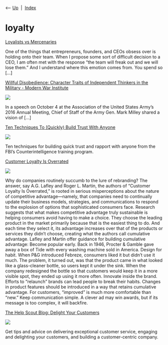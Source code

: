<div class="nav">

⟵ [Up](index.html)  \|  [Index](index.html)

</div>

# loyalty

<div class="cards">

<div class="card">

<div class="card-title">

[Loyalists vs
Mercenaries](http://avc.com/2015/06/loyalists-vs-mercenaries)

</div>

One of the things that entrepreneurs, founders, and CEOs obsess over is
holding onto their team. When I propose some sort of difficult decision
to a CEO, I am often met with the response “the team will freak out and
we will lose them.” And I understand where this emotion comes from. You
spend so \[…\]

</div>

<div class="card">

<div class="card-title">

[Willful Disobedience: Character Traits of Independent Thinkers in the
Military - Modern War
Institute](http://mwi.usma.edu/willful-disobedience-character-traits-independent-thinkers-military)

</div>

<div class="card-image">

[![](https://mwi.westpoint.edu/wp-content/uploads/2017/02/9619312693_52b2705270_k.jpg)](http://mwi.usma.edu/willful-disobedience-character-traits-independent-thinkers-military)

</div>

In a speech on October 4 at the Association of the United States Army’s
2016 Annual Meeting, Chief of Staff of the Army Gen. Mark Milley shared
a vision of \[…\]

</div>

<div class="card">

<div class="card-title">

[Ten Techniques To (Quickly) Build Trust With
Anyone](https://www.farnamstreetblog.com/2013/07/ten-techniques-for-building-quick-rapport-with-anyone)

</div>

<div class="card-image">

[![](https://149664534.v2.pressablecdn.com/wp-content/uploads/2013/07/Ten-Techniques.png)](https://www.farnamstreetblog.com/2013/07/ten-techniques-for-building-quick-rapport-with-anyone)

</div>

Ten techniques for building quick trust and rapport with anyone from the
FBI’s Counterintelligence training program.

</div>

<div class="card">

<div class="card-title">

[Customer Loyalty Is
Overrated](https://hbr.org/2017/01/customer-loyalty-is-overrated)

</div>

<div class="card-image">

[![](https://hbr.org/resources/images/article_assets/2016/11/R1701B_LAFLEY.jpg)](https://hbr.org/2017/01/customer-loyalty-is-overrated)

</div>

Why do companies routinely succumb to the lure of rebranding? The
answer, say A.G. Lafley and Roger L. Martin, the authors of “Customer
Loyalty Is Overrated,” is rooted in serious misperceptions about the
nature of competitive advantage—namely, that companies need to
continually update their business models, strategies, and communications
to respond to the explosion of options that sophisticated consumers
face. Research suggests that what makes competitive advantage truly
sustainable is helping consumers avoid having to make a choice. They
choose the leading product in the market primarily because that is the
easiest thing to do. And each time they select it, its advantage
increases over that of the products or services they didn’t choose,
creating what the authors call cumulative advantage. Lafley and Martin
offer guidance for building cumulative advantage: Become popular early.
Back in 1946, Procter & Gamble gave away a box of Tide with every
washing machine sold in America. Design for habit. When P&G introduced
Febreze, consumers liked it but didn’t use it much. The problem, it
turned out, was that the product came in what looked like a
glass-cleaner bottle, so users kept it under the sink. When the company
redesigned the bottle so that customers would keep it in a more visible
spot, they ended up using it more often. Innovate inside the brand.
Efforts to “relaunch” brands can lead people to break their habits.
Changes in product features should be introduced in a way that retains
cumulative advantage. For customers, “improved” is much more comfortable
than “new.” Keep communication simple. A clever ad may win awards, but
if its message is too complex, it will backfire.

</div>

<div class="card">

<div class="card-title">

[The Help Scout Blog: Delight Your
Customers](https://www.helpscout.net/blog)

</div>

<div class="card-image">

[![](https://hs-marketing-contentful.imgix.net/https%3A%2F%2Fimages.ctfassets.net%2Fp15sglj92v6o%2F24u9UwJp2D83yvm5fjaZM7%2F5e9685e3c2502b51fc1602e0f26f2b7c%2FBlog--meta-evolution.png?ixlib=gatsbySourceUrl-2.1.3&auto=format%2C%20compress&q=75&s=008d24af447096a231f4a5df2121f0f1)](https://www.helpscout.net/blog)

</div>

Get tips and advice on delivering exceptional customer service, engaging
and delighting your customers, and building a customer-centric company.

</div>

</div>
